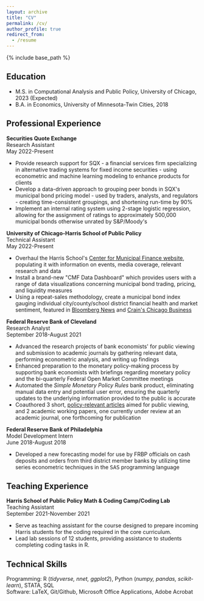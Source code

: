 ```yaml
---
layout: archive
title: "CV"
permalink: /cv/
author_profile: true
redirect_from:
  - /resume
---
```


{% include base_path %}

## Education
* M.S. in Computational Analysis and Public Policy, University of Chicago, 2023 (Expected)
* B.A. in Economics, University of Minnesota-Twin Cities, 2018

## Professional Experience
**Securities Quote Exchange** <br>
Research Assistant <br>
May 2022-Present <br>
* Provide research support for SQX - a financial services firm specializing in alternative trading systems for fixed income securities - using econometric and machine learning modeling to enhance products for clients
* Develop a data-driven approach to grouping peer bonds in SQX's municipal bond pricing model - used by traders, analysts, and regulators - creating time-consistent groupings, and shortening run-time by 90%
* Implement an internal rating system using 2-stage logistic regression, allowing for the assignment of ratings to approximately 500,000 municipal bonds otherwise unrated by S&P/Moody's

**University of Chicago-Harris School of Public Policy** <br>
Technical Assistant <br>
May 2022-Present
* Overhaul the Harris School's [Center for Municipal Finance website](https://munifinance.uchicago.edu/), populating it with information on events, media coverage, relevant research and data
* Install a brand-new "CMF Data Dashboard" which provides users with a range of data visualizations concerning municipal bond trading, pricing, and liquidity measures
* Using a repeat-sales methodology, create a municipal bond index gauging individual city/county/school district financial health and market sentiment, featured in [Bloomberg News](https://www.bnnbloomberg.ca/chicago-s-improved-finances-reflected-in-bond-investor-sentiment-1.1829622#:~:text=(Bloomberg)\%20\%2D\%2D\%20Investors\%20are\%20more,those\%20of\%20other\%20big\%20cities.) and [Crain's Chicago Business](https://www.chicagobusiness.com/politics/chicagos-improved-finances-reflected-bond-investor-sentiment)

**Federal Reserve Bank of Cleveland** <br>
Research Analyst <br>
September 2018-August 2021
* Advanced the research projects of bank economists' for public viewing and submission to academic journals by gathering relevant data, performing econometric analysis, and writing up findings
* Enhanced preparation to the monetary policy-making process by supporting bank economists with briefings regarding monetary policy and the bi-quarterly Federal Open Market Committee meetings
* Automated the *Simple Monetary Policy Rules* bank product, eliminating manual data entry and potential user error, ensuring the quarterly updates to the underlying information provided to the public is accurate
* Coauthored 3 short, [policy-relevant articles](https://www.clevelandfed.org/people/profiles/j/janson-wesley) aimed for public viewing, and 2 academic working papers, one currently under review at an academic journal, one forthcoming for publication

**Federal Reserve Bank of Philadelphia** <br>
Model Development Intern <br>
June 2018-August 2018
* Developed a new forecasting model for use by FRBP officials on cash deposits and orders from third district member banks by utilizing time series econometric techniques in the <tt>SAS</tt> programming language
  
## Teaching Experience
**Harris School of Public Policy Math & Coding Camp/Coding Lab** <br>
Teaching Assistant <br>
September 2021-November 2021
* Serve as teaching assistant for the course designed to prepare incoming Harris students for the coding required in the core curriculum.
* Lead lab sessions of 12 students, providing assistance to students completing coding tasks in R.

## Technical Skills
Programming: R (*tidyverse, nnet, ggplot2*), Python (*numpy, pandas, scikit-learn*), STATA, SQL <br>
Software: LaTeX, Git/Github, Microsoft Office Applications, Adobe Acrobat
